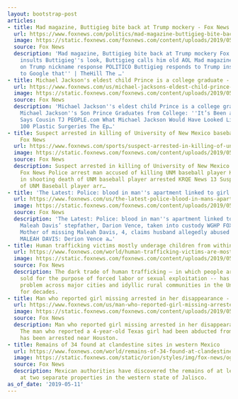 ```yaml
---
layout: bootstrap-post
articles:
- title: Mad magazine, Buttigieg bite back at Trump mockery - Fox News
  url: https://www.foxnews.com/politics/mad-magazine-buttigieg-bite-back-at-trump-mockery
  image: https://static.foxnews.com/foxnews.com/content/uploads/2019/05/Pete-Buttigieg-Mad-Magazine-AP.jpg
  source: Fox News
  description: 'Mad magazine, Buttigieg bite back at Trump mockery Fox News Trump
    insults Buttigieg''s look, Buttigieg calls him old AOL Mad magazine trolls Buttigieg
    on Trump nickname response POLITICO Buttigieg responds to Trump insult: ''I had
    to Google that'' | TheHill The …'
- title: Michael Jackson's eldest child Prince is a college graduate - Fox News
  url: https://www.foxnews.com/us/michael-jacksons-eldest-child-prince-is-a-college-graduate
  image: https://static.foxnews.com/foxnews.com/content/uploads/2019/05/ContentBroker_contentid-2bcb8483f45e40e3814605dd3a31b1f1.jpeg
  source: Fox News
  description: 'Michael Jackson''s eldest child Prince is a college graduate Fox News
    Michael Jackson''s Son Prince Graduates from College: ''It’s Been a Long Road,''
    Says Cousin TJ PEOPLE.com What Michael Jackson Would Have Looked Like Today Without
    100 Plastic Surgeries The Ep…'
- title: Suspect arrested in killing of University of New Mexico baseball player -
    Fox News
  url: https://www.foxnews.com/sports/suspect-arrested-in-killing-of-university-of-new-mexico-baseball-player
  image: https://static.foxnews.com/foxnews.com/content/uploads/2019/05/DARIAN-BASHIR-NEW-MUG.jpg
  source: Fox News
  description: Suspect arrested in killing of University of New Mexico baseball player
    Fox News Police arrest man accused of killing UNM baseball player KOB Suspect
    in shooting death of UNM baseball player arrested KRQE News 13 Suspect in shooting
    of UNM Baseball player arr…
- title: 'The Latest: Police: blood in man''s apartment linked to girl - Fox News'
  url: https://www.foxnews.com/us/the-latest-police-blood-in-mans-apartment-linked-to-girl
  image: https://static.foxnews.com/foxnews.com/content/uploads/2019/05/ContentBroker_contentid-245a13a010524148bbae4b557bed4582.png
  source: Fox News
  description: 'The Latest: Police: blood in man''s apartment linked to girl Fox News
    Maleah Davis’ stepfather, Darion Vence, taken into custody WGHP FOX 8 Greensboro
    Mother of missing Maleah Davis, 4, claims husband allegedly abused girl ABC News
    MALEAH DAVIS: Derion Vence a…'
- title: Human trafficking victims mostly underage children from within the US
  url: https://www.foxnews.com/world/human-trafficking-victims-are-mostly-underage-children-from-within-the-us
  image: https://static.foxnews.com/foxnews.com/content/uploads/2019/05/Trafficking_Still2_PKG1.jpg
  source: Fox News
  description: The dark trade of human trafficking – in which people are traded or
    sold for the purpose of forced labor or sexual exploitation -- has been a persistent
    problem across major cities and idyllic rural communities in the United States
    for decades.
- title: Man who reported girl missing arrested in her disappearance - Fox News
  url: https://www.foxnews.com/us/man-who-reported-girl-missing-arrested-in-her-disappearance
  image: https://static.foxnews.com/foxnews.com/content/uploads/2019/05/ContentBroker_contentid-245a13a010524148bbae4b557bed4582.png
  source: Fox News
  description: Man who reported girl missing arrested in her disappearance Fox News
    The man who reported a 4-year-old Texas girl had been abducted from him last weekend
    has been arrested near Houston.
- title: Remains of 34 found at clandestine sites in western Mexico
  url: https://www.foxnews.com/world/remains-of-34-found-at-clandestine-sites-in-western-mexico
  image: https://static.foxnews.com/static/orion/styles/img/fox-news/og/og-fox-news.png
  source: Fox News
  description: Mexican authorities have discovered the remains of at least 34 people
    at two separate properties in the western state of Jalisco.
as_of_date: '2019-05-11'
---
```


